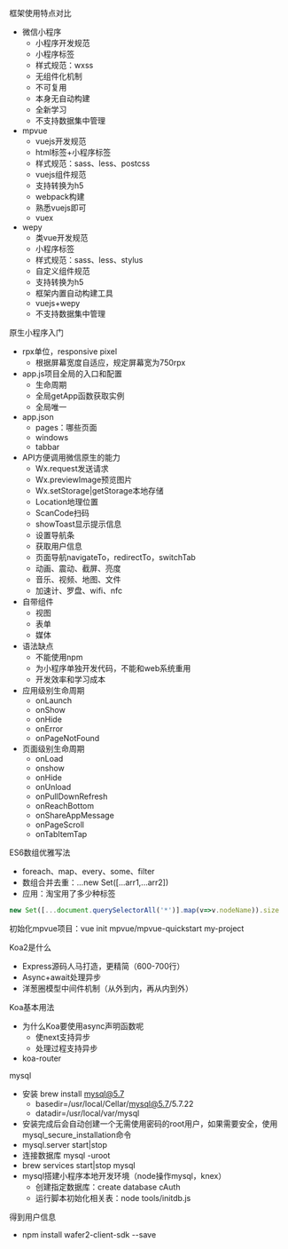 框架使用特点对比
* 微信小程序
  * 小程序开发规范
  * 小程序标签
  * 样式规范：wxss
  * 无组件化机制
  * 不可复用
  * 本身无自动构建
  * 全新学习
  * 不支持数据集中管理
* mpvue
  * vuejs开发规范
  * html标签+小程序标签
  * 样式规范：sass、less、postcss
  * vuejs组件规范
  * 支持转换为h5
  * webpack构建
  * 熟悉vuejs即可
  * vuex
* wepy
  * 类vue开发规范
  * 小程序标签
  * 样式规范：sass、less、stylus
  * 自定义组件规范
  * 支持转换为h5
  * 框架内置自动构建工具
  * vuejs+wepy
  * 不支持数据集中管理

原生小程序入门
* rpx单位，responsive pixel
  * 根据屏幕宽度自适应，规定屏幕宽为750rpx
* app.js项目全局的入口和配置
  * 生命周期
  * 全局getApp函数获取实例
  * 全局唯一
* app.json
  * pages：哪些页面
  * windows
  * tabbar
* API方便调用微信原生的能力
  * Wx.request发送请求
  * Wx.previewImage预览图片
  * Wx.setStorage|getStorage本地存储
  * Location地理位置
  * ScanCode扫码
  * showToast显示提示信息
  * 设置导航条
  * 获取用户信息
  * 页面导航navigateTo，redirectTo，switchTab
  * 动画、震动、截屏、亮度
  * 音乐、视频、地图、文件
  * 加速计、罗盘、wifi、nfc
* 自带组件
  * 视图
  * 表单
  * 媒体
* 语法缺点
  * 不能使用npm
  * 为小程序单独开发代码，不能和web系统重用
  * 开发效率和学习成本
* 应用级别生命周期
  * onLaunch
  * onShow
  * onHide
  * onError
  * onPageNotFound
* 页面级别生命周期
  * onLoad
  * onshow
  * onHide
  * onUnload
  * onPullDownRefresh
  * onReachBottom
  * onShareAppMessage
  * onPageScroll
  * onTabItemTap

ES6数组优雅写法
* foreach、map、every、some、filter
* 数组合并去重：...new Set([...arr1,...arr2])
* 应用：淘宝用了多少种标签
```js
new Set([...document.querySelectorAll('*')].map(v=>v.nodeName)).size
```

初始化mpvue项目：vue init mpvue/mpvue-quickstart my-project

Koa2是什么
* Express源码人马打造，更精简（600-700行）
* Async+await处理异步
* 洋葱圈模型中间件机制（从外到内，再从内到外）

Koa基本用法
* 为什么Koa要使用async声明函数呢
  * 使next支持异步
  * 处理过程支持异步
* koa-router

mysql
* 安装 brew install mysql@5.7
  * basedir=/usr/local/Cellar/mysql@5.7/5.7.22
  * datadir=/usr/local/var/mysql
* 安装完成后会自动创建一个无需使用密码的root用户，如果需要安全，使用mysql_secure_installation命令
* mysql.server start|stop
* 连接数据库 mysql -uroot
* brew services start|stop mysql
* mysql搭建小程序本地开发环境（node操作mysql，knex）
  * 创建指定数据库：create database cAuth
  * 运行脚本初始化相关表：node tools/initdb.js

得到用户信息
* npm install wafer2-client-sdk --save
